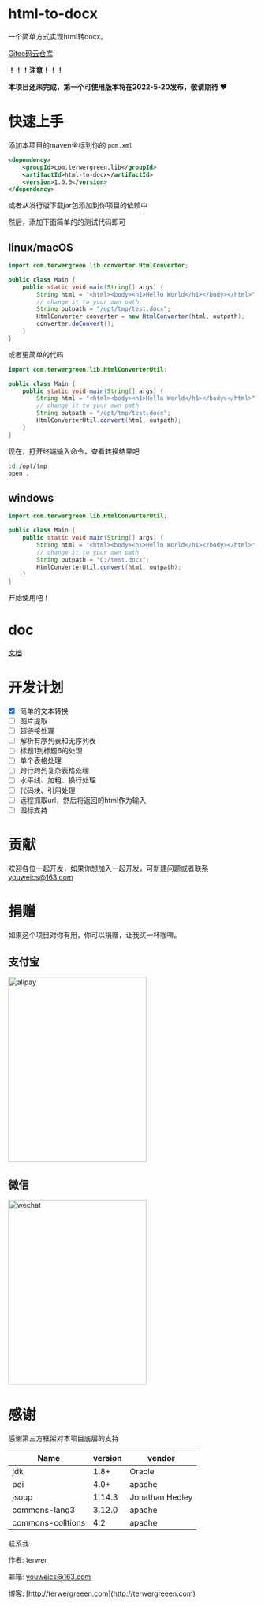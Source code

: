 # html-to-docx

一个简单方式实现html转docx。

[Gitee码云仓库](https://gitee.com/youweics/html-to-docx)

**！！！注意！！！**

**本项目还未完成，第一个可使用版本将在2022-5-20发布，敬请期待** ❤️

# 快速上手

添加本项目的maven坐标到你的 `pom.xml`

```xml
<dependency>
    <groupId>com.terwergreen.lib</groupId>
    <artifactId>html-to-docx</artifactId>
    <version>1.0.0</version>
</dependency>
```

或者从发行版下载jar包添加到你项目的依赖中

然后，添加下面简单的的测试代码即可

## linux/macOS

```java
import com.terwergreen.lib.converter.HtmlConverter;

public class Main {
    public static void main(String[] args) {
        String html = "<html><body><h1>Hello World</h1></body></html>";
        // change it to your own path
        String outpath = "/opt/tmp/test.docx";
        HtmlConverter converter = new HtmlConverter(html, outpath);
        converter.doConvert();
    }
}
```

或者更简单的代码

```java
import com.terwergreen.lib.HtmlConverterUtil;

public class Main {
    public static void main(String[] args) {
        String html = "<html><body><h1>Hello World</h1></body></html>";
        // change it to your own path
        String outpath = "/opt/tmp/test.docx";
        HtmlConverterUtil.convert(html, outpath);
    }
}
```

现在，打开终端输入命令，查看转换结果吧

```bash
cd /opt/tmp
open .
```

## windows

```java
import com.terwergreen.lib.HtmlConverterUtil;

public class Main {
    public static void main(String[] args) {
        String html = "<html><body><h1>Hello World</h1></body></html>";
        // change it to your own path
        String outpath = "C:/test.docx";
        HtmlConverterUtil.convert(html, outpath);
    }
}
```

开始使用吧！

# doc

[文档](doc)

# 开发计划

* [X]  简单的文本转换
* [ ]  图片提取
* [ ]  超链接处理
* [ ]  解析有序列表和无序列表
* [ ]  标题1到标题6的处理
* [ ]  单个表格处理
* [ ]  跨行跨列复杂表格处理
* [ ]  水平线、加粗、换行处理
* [ ]  代码块、引用处理
* [ ]  远程抓取url，然后将返回的html作为输入
* [ ]  图标支持

# 贡献

欢迎各位一起开发，如果你想加入一起开发，可新建问题或者联系 youweics@163.com

# 捐赠

如果这个项目对你有用，你可以捐赠，让我买一杯咖啡。

## 支付宝

<img src="https://cdn.jsdelivr.net/gh/terwer/upload/img/alipay.jpg" alt="alipay" style="width:280px;height:375px;" />

## 微信

<img src="https://cdn.jsdelivr.net/gh/terwer/upload/img/wechat.jpg" alt="wechat" style="width:280px;height:375px;" />

# 感谢

感谢第三方框架对本项目底层的支持


| Name              | version | vendor          |
| ------------------- | --------- | ----------------- |
| jdk               | 1.8+    | Oracle          |
| poi               | 4.0+    | apache          |
| jsoup             | 1.14.3  | Jonathan Hedley |
| commons-lang3     | 3.12.0  | apache          |
| commons-colltions | 4.2     | apache          |

联系我

作者: terwer

邮箱: [youweics@163.com](mailto:youweics@163.com)

博客: [http://terwergreeen.com](http://terwergreeen.com)
